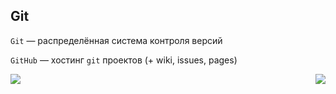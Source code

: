 ##  Git

`Git` &mdash; распределённая система контроля версий

`GitHub` &mdash; хостинг `git` проектов (+ wiki, issues, pages)


<div style="width:100%;">
  <img  src="images/git.png" style="float:left;max-width:40%;">
  <img  src="images/octocat.jpg" style="float:right;max-width:30%;">
</div>

